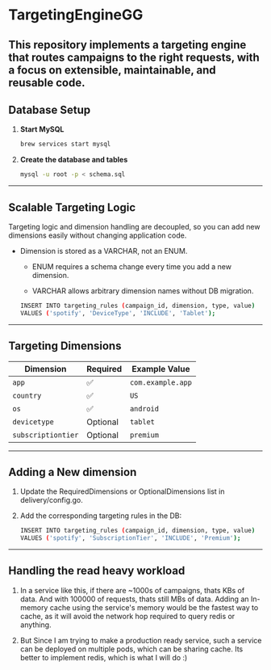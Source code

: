 # TargetingEngineGG

This repository implements a targeting engine that routes campaigns to the right requests, with a focus on **extensible, maintainable, and reusable code**.
---

## Database Setup

1. **Start MySQL**

   ```bash
   brew services start mysql

2. **Create the database and tables**

   ```bash
   mysql -u root -p < schema.sql

---

## Scalable Targeting Logic

Targeting logic and dimension handling are decoupled, so you can add new dimensions easily without changing application code.

- Dimension is stored as a VARCHAR, not an ENUM.

    - ENUM requires a schema change every time you add a new dimension.

    - VARCHAR allows arbitrary dimension names without DB migration.

    ```bash
    INSERT INTO targeting_rules (campaign_id, dimension, type, value)
    VALUES ('spotify', 'DeviceType', 'INCLUDE', 'Tablet');

---

## Targeting Dimensions

| Dimension          | Required | Example Value     |
| ------------------ | -------- | ----------------- |
| `app`              | ✅        | `com.example.app` |
| `country`          | ✅        | `US`              |
| `os`               | ✅        | `android`         |
| `devicetype`       | Optional | `tablet`          |
| `subscriptiontier` | Optional | `premium`         |


--- 

## Adding a New dimension

1. Update the RequiredDimensions or OptionalDimensions list in delivery/config.go.
2. Add the corresponding targeting rules in the DB:

    ```bash
    INSERT INTO targeting_rules (campaign_id, dimension, type, value)
    VALUES ('spotify', 'SubscriptionTier', 'INCLUDE', 'Premium');

--- 

## Handling the read heavy workload

1. In a service like this, if there are ~1000s of campaigns, thats KBs of data. And with 100000 of requests, thats still MBs of data. Adding an In-memory cache using the service's memory would be the fastest way to cache, as it will avoid the network hop required to query redis or anything.

2. But Since I am trying to make a production ready service, such a service can be deployed on multiple pods, which can be sharing cache. Its better to implement redis, which is what I will do :)
